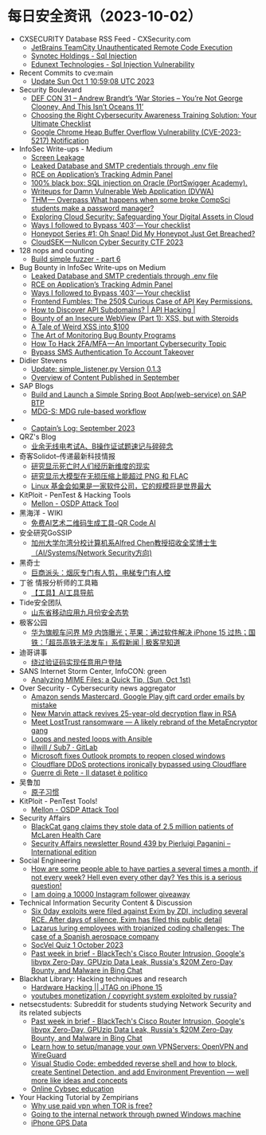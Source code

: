# 每日安全资讯（2023-10-02）

- CXSECURITY Database RSS Feed - CXSecurity.com
  - [JetBrains TeamCity Unauthenticated Remote Code Execution](https://cxsecurity.com/issue/WLB-2023100003)
  - [Synotec Holdings - Sql Injection](https://cxsecurity.com/issue/WLB-2023100002)
  - [Edunext Technologies - Sql Injection Vulnerability](https://cxsecurity.com/issue/WLB-2023100001)
- Recent Commits to cve:main
  - [Update Sun Oct  1 10:59:08 UTC 2023](https://github.com/trickest/cve/commit/62450c827e058ef69b3371642b629180024a1e69)
- Security Boulevard
  - [DEF CON 31  – Andrew Brandt’s ‘War Stories – You’re Not George Clooney, And This Isn’t Oceans 11’](https://securityboulevard.com/2023/10/def-con-31-andrew-brandts-war-stories-youre-not-george-clooney-and-this-isnt-oceans-11/)
  - [Choosing the Right Cybersecurity Awareness Training Solution: Your Ultimate Checklist](https://securityboulevard.com/2023/10/choosing-the-right-cybersecurity-awareness-training-solution-your-ultimate-checklist/)
  - [Google Chrome Heap Buffer Overflow Vulnerability (CVE-2023-5217) Notification](https://securityboulevard.com/2023/10/google-chrome-heap-buffer-overflow-vulnerability-cve-2023-5217-notification/)
- InfoSec Write-ups - Medium
  - [Screen Leakage](https://infosecwriteups.com/screen-leakage-a7ddc08caed7?source=rss----7b722bfd1b8d---4)
  - [Leaked Database and SMTP credentials through .env file](https://infosecwriteups.com/leaked-database-and-smtp-credentials-through-env-file-d003df418313?source=rss----7b722bfd1b8d---4)
  - [RCE on Application’s Tracking Admin Panel](https://infosecwriteups.com/rce-on-applications-tracking-admin-panel-fdc7e8320366?source=rss----7b722bfd1b8d---4)
  - [100% black box: SQL injection on Oracle (PortSwigger Academy).](https://infosecwriteups.com/100-black-box-sql-injection-on-oracle-portswigger-academy-f020ea3ad145?source=rss----7b722bfd1b8d---4)
  - [Writeups for Damn Vulnerable Web Application (DVWA)](https://infosecwriteups.com/writeups-for-damn-vulnerable-web-application-dvwa-ba42a43afca1?source=rss----7b722bfd1b8d---4)
  - [THM — Overpass
What happens when some broke CompSci students make a password manager?](https://infosecwriteups.com/thm-overpass-what-happens-when-some-broke-compsci-students-make-a-password-manager-fe0b811e0a6a?source=rss----7b722bfd1b8d---4)
  - [Exploring Cloud Security: Safeguarding Your Digital Assets in Cloud](https://infosecwriteups.com/exploring-cloud-security-safeguarding-your-digital-assets-in-cloud-86d0610c5a59?source=rss----7b722bfd1b8d---4)
  - [Ways I followed to Bypass ‘403’ — Your checklist](https://infosecwriteups.com/ways-i-followed-to-bypass-403-your-checklist-fa3fc1256d2a?source=rss----7b722bfd1b8d---4)
  - [Honeypot Series #1: Oh Snap! Did My Honeypot Just Get Breached?](https://infosecwriteups.com/honeypot-series-1-oh-snap-did-my-honeypot-just-get-breached-2dadc4288be7?source=rss----7b722bfd1b8d---4)
  - [CloudSEK — Nullcon Cyber Security CTF 2023](https://infosecwriteups.com/cloudsek-nullcon-cyber-security-ctf-2023-9f2f21c36210?source=rss----7b722bfd1b8d---4)
- 128 nops and counting
  - [Build simple fuzzer - part 6](https://carstein.github.io/2023/10/01/build-simple-fuzzer-part-6.html)
- Bug Bounty in InfoSec Write-ups on Medium
  - [Leaked Database and SMTP credentials through .env file](https://infosecwriteups.com/leaked-database-and-smtp-credentials-through-env-file-d003df418313?source=rss----7b722bfd1b8d--bug_bounty)
  - [RCE on Application’s Tracking Admin Panel](https://infosecwriteups.com/rce-on-applications-tracking-admin-panel-fdc7e8320366?source=rss----7b722bfd1b8d--bug_bounty)
  - [Ways I followed to Bypass ‘403’ — Your checklist](https://infosecwriteups.com/ways-i-followed-to-bypass-403-your-checklist-fa3fc1256d2a?source=rss----7b722bfd1b8d--bug_bounty)
  - [Frontend Fumbles: The 250$ Curious Case of API Key Permissions.](https://infosecwriteups.com/frontend-fumbles-the-250-curious-case-of-api-key-permissions-f2736d1d541c?source=rss----7b722bfd1b8d--bug_bounty)
  - [How to Discover API Subdomains? | API Hacking |](https://infosecwriteups.com/how-to-discover-api-subdomains-api-hacking-41ef91d00846?source=rss----7b722bfd1b8d--bug_bounty)
  - [Bounty of an Insecure WebView (Part 1): XSS, but with Steroids](https://infosecwriteups.com/bounty-of-an-insecure-webview-part-1-xss-but-with-steroids-1a41cf654048?source=rss----7b722bfd1b8d--bug_bounty)
  - [A Tale of Weird XSS into $100](https://infosecwriteups.com/a-tale-of-weird-xss-into-100-4cd451fe79d4?source=rss----7b722bfd1b8d--bug_bounty)
  - [The Art of Monitoring Bug Bounty Programs](https://infosecwriteups.com/the-art-of-monitoring-bug-bounty-programs-4a229085ae74?source=rss----7b722bfd1b8d--bug_bounty)
  - [How To Hack 2FA/MFA — An Important Cybersecurity Topic](https://infosecwriteups.com/how-to-hack-2fa-mfa-an-important-cybersecurity-topic-89b5bd30eb7?source=rss----7b722bfd1b8d--bug_bounty)
  - [Bypass SMS Authentication To Account Takeover](https://infosecwriteups.com/bypass-sms-authentication-to-account-takeover-74b2f42ad2d8?source=rss----7b722bfd1b8d--bug_bounty)
- Didier Stevens
  - [Update: simple_listener.py Version 0.1.3](https://blog.didierstevens.com/2023/10/01/update-simple_listener-py-version-0-1-3/)
  - [Overview of Content Published in September](https://blog.didierstevens.com/2023/10/01/overview-of-content-published-in-september-7/)
- SAP Blogs
  - [Build and Launch a Simple Spring Boot App(web-service) on SAP BTP](https://blogs.sap.com/2023/10/01/build-and-launch-a-simple-spring-boot-appweb-service-on-sap-btp/)
  - [MDG-S: MDG rule-based workflow](https://blogs.sap.com/2023/10/01/mdg-s-mdg-rule-based-workflow/)
- 
  - [Captain’s Log: September 2023](https://cornerpirate.com/2023/10/01/captains-log-september-2023/)
- QRZ's Blog
  - [业余无线电考试A、B操作证试题速记与碎碎念](https://5ec.top/post/ham-radio-abc/)
- 奇客Solidot–传递最新科技情报
  - [研究显示死亡时人们经历新维度的现实](https://www.solidot.org/story?sid=76238)
  - [研究显示大模型在无损压缩上能超过 PNG 和 FLAC](https://www.solidot.org/story?sid=76237)
  - [Linux 基金会如果是一家软件公司，它的规模将是世界最大](https://www.solidot.org/story?sid=76236)
- KitPloit - PenTest & Hacking Tools
  - [Mellon - OSDP Attack Tool](http://www.kitploit.com/2023/10/mellon-osdp-attack-tool.html)
- 黑海洋 - WIKI
  - [免费AI艺术二维码生成工具-QR Code AI](https://blog.upx8.com/3851)
- 安全研究GoSSIP
  - [加州大学尔湾分校计算机系Alfred Chen教授招收全奖博士生（AI/Systems/Network Security方向)](https://mp.weixin.qq.com/s?__biz=Mzg5ODUxMzg0Ng==&mid=2247496400&idx=1&sn=096ff6775871a8fd5f806847fe268ce0&chksm=c063dc09f714551f161a9ec2798c9b51bd0076beb92e88ba201367863475f20c61abe6ea3a96&scene=58&subscene=0#rd)
- 黑奇士
  - [巨商派头：烟灰专门有人剪，电梯专门有人控](https://mp.weixin.qq.com/s?__biz=MzI5ODYwNTE4Nw==&mid=2247487802&idx=1&sn=4eeebf1d46969603a0222b65f4cd0f0f&chksm=eca21ed6dbd597c09a030fdc672c9b62f7cb76b6da3adbd02b7e3dd68a6058ec9aeb18a8dca8&scene=58&subscene=0#rd)
- 丁爸 情报分析师的工具箱
  - [【工具】AI工具导航](https://mp.weixin.qq.com/s?__biz=MzI2MTE0NTE3Mw==&mid=2651139270&idx=1&sn=3c967ec5fcd41ecc552a893b0cefd319&chksm=f1af5bfcc6d8d2ea0ffe0e097891223b001428fba068aeb40ca5dee84d7b277a41620cc987ed&scene=58&subscene=0#rd)
- Tide安全团队
  - [山东省移动应用九月份安全态势](https://mp.weixin.qq.com/s?__biz=Mzg2NTA4OTI5NA==&mid=2247512396&idx=1&sn=613c719cc03eae1721130dd18300f658&chksm=ce5d932df92a1a3b0bd9b07f72b4b7fd66cebf0eb083259790d0f0cf5b056ecc2e08dd0dfc8b&scene=58&subscene=0#rd)
- 极客公园
  - [华为旗舰车问界 M9 内饰曝光；苹果：通过软件解决 iPhone 15 过热；国铁：「超员高铁无法发车」系假新闻 | 极客早知道](https://mp.weixin.qq.com/s?__biz=MTMwNDMwODQ0MQ==&mid=2653014907&idx=1&sn=743bd7cea562f131614e237eaf9d61ef&chksm=7e54b6cd49233fdb391dda6a99a1640d001d08b62c967952d7821960823556f9ee7d7ad87b20&scene=58&subscene=0#rd)
- 迪哥讲事
  - [绕过验证码实现任意用户登陆](https://mp.weixin.qq.com/s?__biz=MzIzMTIzNTM0MA==&mid=2247492078&idx=1&sn=4b3888b4b696b49d0f0bdc40eb53a8ef&chksm=e8a5eb8ddfd2629bc800fcbb9fa4cc655985c1d0a61df468462adaa2c72df204b56a2a7e6b60&scene=58&subscene=0#rd)
- SANS Internet Storm Center, InfoCON: green
  - [Analyzing MIME Files: a Quick Tip, (Sun, Oct 1st)](https://isc.sans.edu/diary/rss/30266)
- Over Security - Cybersecurity news aggregator
  - [Amazon sends Mastercard, Google Play gift card order emails by mistake](https://www.bleepingcomputer.com/news/security/amazon-sends-mastercard-google-play-gift-card-order-emails-by-mistake/)
  - [New Marvin attack revives 25-year-old decryption flaw in RSA](https://www.bleepingcomputer.com/news/security/new-marvin-attack-revives-25-year-old-decryption-flaw-in-rsa/)
  - [Meet LostTrust ransomware — A likely rebrand of the MetaEncryptor gang](https://www.bleepingcomputer.com/news/security/meet-losttrust-ransomware-a-likely-rebrand-of-the-metaencryptor-gang/)
  - [Loops and nested loops with Ansible](https://www.adainese.it/blog/2023/09/29/loops-and-nested-loops-with-ansible/)
  - [illwill / Sub7 · GitLab](https://gitlab.com/illwill/sub7)
  - [Microsoft fixes Outlook prompts to reopen closed windows](https://www.bleepingcomputer.com/news/microsoft/microsoft-fixes-outlook-prompts-to-reopen-closed-windows/)
  - [Cloudflare DDoS protections ironically bypassed using Cloudflare](https://www.bleepingcomputer.com/news/security/cloudflare-ddos-protections-ironically-bypassed-using-cloudflare/)
  - [Guerre di Rete - Il dataset è politico](https://guerredirete.substack.com/p/guerre-di-rete-il-dataset-e-politico)
- 吴鲁加
  - [原子习惯](https://mp.weixin.qq.com/s?__biz=Mzg5NDY4ODM1MA==&mid=2247484517&idx=1&sn=303d439623d966e5fcc5a6b1c1bb24f8&chksm=c01a8954f76d00429ae032810cc71d531f3cda52faca6c185e6b977d9c1cbbb21cb42a35510f&scene=58&subscene=0#rd)
- KitPloit - PenTest Tools!
  - [Mellon - OSDP Attack Tool](http://www.kitploit.com/2023/10/mellon-osdp-attack-tool.html)
- Security Affairs
  - [BlackCat gang claims they stole data of 2.5 million patients of McLaren Health Care](https://securityaffairs.com/151748/cyber-crime/mclaren-health-care-blackcat-ransomware.html)
  - [Security Affairs newsletter Round 439 by Pierluigi Paganini – International edition](https://securityaffairs.com/151744/breaking-news/security-affairs-newsletter-round-439-by-pierluigi-paganini-international-edition.html)
- Social Engineering
  - [How are some people able to have parties a several times a month, if not every week? Hell even every other day? Yes this is a serious question!](https://www.reddit.com/r/SocialEngineering/comments/16x6jdq/how_are_some_people_able_to_have_parties_a/)
  - [I am doing a 10000 Instagram follower giveaway](https://www.reddit.com/r/SocialEngineering/comments/16xbq1h/i_am_doing_a_10000_instagram_follower_giveaway/)
- Technical Information Security Content & Discussion
  - [Six 0day exploits were filed against Exim by ZDI, including several RCE. After days of silence, Exim has filed this public detail](https://www.reddit.com/r/netsec/comments/16xek9n/six_0day_exploits_were_filed_against_exim_by_zdi/)
  - [Lazarus luring employees with trojanized coding challenges: The case of a Spanish aerospace company](https://www.reddit.com/r/netsec/comments/16wv85t/lazarus_luring_employees_with_trojanized_coding/)
  - [SocVel Quiz 1 October 2023](https://www.reddit.com/r/netsec/comments/16xesxc/socvel_quiz_1_october_2023/)
  - [Past week in brief - BlackTech's Cisco Router Intrusion, Google's libvpx Zero-Day, GPUzip Data Leak, Russia's $20M Zero-Day Bounty, and Malware in Bing Chat](https://www.reddit.com/r/netsec/comments/16x6uhr/past_week_in_brief_blacktechs_cisco_router/)
- Blackhat Library: Hacking techniques and research
  - [Hardware Hacking || JTAG on iPhone 15](https://www.reddit.com/r/blackhat/comments/16x4ayc/hardware_hacking_jtag_on_iphone_15/)
  - [youtubes monetization / copyright system exploited by russia?](https://www.reddit.com/r/blackhat/comments/16xcywu/youtubes_monetization_copyright_system_exploited/)
- netsecstudents: Subreddit for students studying Network Security and its related subjects
  - [Past week in brief - BlackTech's Cisco Router Intrusion, Google's libvpx Zero-Day, GPUzip Data Leak, Russia's $20M Zero-Day Bounty, and Malware in Bing Chat](https://www.reddit.com/r/netsecstudents/comments/16x6ttv/past_week_in_brief_blacktechs_cisco_router/)
  - [Learn how to setup/manage your own VPNServers: OpenVPN and WireGuard](https://www.reddit.com/r/netsecstudents/comments/16x0qns/learn_how_to_setupmanage_your_own_vpnservers/)
  - [Visual Studio Code: embedded reverse shell and how to block, create Sentinel Detection, and add Environment Prevention — well more like ideas and concepts](https://www.reddit.com/r/netsecstudents/comments/16x0mrn/visual_studio_code_embedded_reverse_shell_and_how/)
  - [Online Cybsec education](https://www.reddit.com/r/netsecstudents/comments/16x061k/online_cybsec_education/)
- Your Hacking Tutorial by Zempirians
  - [Why use paid vpn when TOR is free?](https://www.reddit.com/r/HowToHack/comments/16wmslg/why_use_paid_vpn_when_tor_is_free/)
  - [Going to the internal network through pwned Windows machine](https://www.reddit.com/r/HowToHack/comments/16x9r18/going_to_the_internal_network_through_pwned/)
  - [iPhone GPS Data](https://www.reddit.com/r/HowToHack/comments/16x6llz/iphone_gps_data/)
